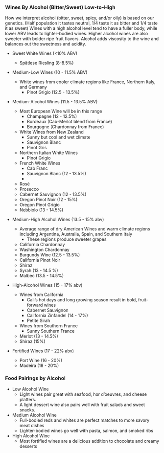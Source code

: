 ### Wines By Alcohol (Bitter/Sweet) Low-to-High
How we interpret alcohol (bitter, sweet, spicy, and/or oily) is based on our genetics.   (Half population it tastes neutral, 1/4 taste it as bitter and 1/4 taste it as sweet)
Wines with a high alcohol level tend to have a fuller body, while lower ABV leads to lighter-bodied wines.
Higher alcohol wines are also sweeter with bolder ripe fruit flavors.  Alcohol adds viscosity to the wine and balances out the sweetness and acidity.  

- Sweet White Wines (<10% ABV)
	- Spätlese Riesling (8-8.5%)
- Medium-Low Wines (10 - 11.5% ABV)
	- White wines from cooler climate regions like France, Northern Italy, and Germany
		- Pinot Grigio (12.5 - 13.5%)
- Medium-Alcohol Wines (11.5 - 13.5% ABV)
	- Most European Wine will be in this range
		- 	Champagne (12 - 12.5%)
		- Bordeaux (Cab-Merlot blend from France)
		- Bourgogne (Chardonnay from France)
	- White Wines from New Zealand
		- Sunny but cool and wet climate
		- Sauvignon Blanc
		- Pinot Gris
	- Northern Italian White Wines
		- Pinot Grigio
	- French White Wines
		- Cab Franc
		- Sauvignon Blanc (12 - 13.5%)
		- 
	- Rosé
	- Prosecco
	- 	Cabernet Sauvignon (12 - 13.5%)
	- Oregon Pinot Noir (12 - 15%)
	- Oregon Pinot Grigio
	-  Nebbiolo (13 - 14.5%)

- Medium-High Alcohol Wines (13.5 - 15% abv)
	- Average range of dry American Wines and warm climate regions including Argentina, Australia, Spain, and Southern Italy
		- These regions produce sweeter grapes 
	- California Chardonnay
	- Washington Chardonnay
	- Burgundy Wine (12.5 - 13.5%)
	- California Pinot Noir
	- Shiraz
	- Syrah (13 - 14.5 %)
	- Malbec (13.5 - 14.5%) 
-  High-Alcohol Wines (15 - 17% abv)
	- Wines from California
		- Cali’s hot days and long growing season result in bold, fruit-forward wines
		- Cabernet Sauvignon
		- California Zinfandel (14 - 17%)
		- Petite Sirah 
	- Wines from Southern France
		- Sunny Southern France 
	- Merlot (13 - 14.5%)
	- Shiraz (15%)
- Fortified Wines (17 - 22% abv)
	- Port Wine (16 - 20%)
	- Madeira (18 - 20%)

### Food Pairings by Alcohol
- Low Alcohol Wine
	- Light wines pair great with seafood, hor d’oeuvres, and cheese platters. 
	- A light dessert wine also pairs well with fruit salads and sweet snacks.
- Medium Alcohol Wine
	- Full-bodied reds and whites are perfect matches to more savory meat dishes
	- Lighter-bodied wines go well with pasta, salmon, and smoked ribs
- High Alcohol Wine
	- Most fortified wines are a delicious addition to chocolate and creamy desserts
